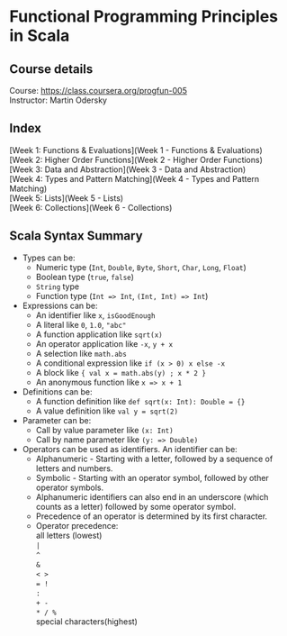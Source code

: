 # Functional Programming Principles in Scala

## Course details
Course: https://class.coursera.org/progfun-005  
Instructor: Martin Odersky

## Index
[Week 1: Functions & Evaluations](Week 1 - Functions & Evaluations)  
[Week 2: Higher Order Functions](Week 2 - Higher Order Functions)  
[Week 3: Data and Abstraction](Week 3 - Data and Abstraction)  
[Week 4: Types and Pattern Matching](Week 4 - Types and Pattern Matching)  
[Week 5: Lists](Week 5 - Lists)  
[Week 6: Collections](Week 6 - Collections)  

## Scala Syntax Summary
- Types can be:
    * Numeric type (`Int`, `Double`, `Byte`, `Short`, `Char`, `Long`, `Float`)
    * Boolean type (`true`, `false`)
    * `String` type
    * Function type (`Int => Int`, `(Int, Int) => Int`)
- Expressions can be:
    * An identifier like `x`, `isGoodEnough`
    * A literal like `0`, `1.0`, `"abc"`
    * A function application like `sqrt(x)`
    * An operator application like `-x`, `y + x`
    * A selection like `math.abs`
    * A conditional expression like `if (x > 0) x else -x`
    * A block like `{ val x = math.abs(y) ; x * 2 }`
    * An anonymous function like `x => x + 1`
- Definitions can be:
    * A function definition like `def sqrt(x: Int): Double = {}`
    * A value definition like `val y = sqrt(2)`
- Parameter can be:
    * Call by value parameter like `(x: Int)`
    * Call by name parameter like `(y: => Double)`
- Operators can be used as identifiers. An identifier can be:
    * Alphanumeric - Starting with a letter, followed by a sequence of letters and numbers.
    * Symbolic - Starting with an operator symbol, followed by other operator symbols.
    * Alphanumeric identifiers can also end in an underscore (which counts as a letter) followed by some operator symbol.
    * Precedence of an operator is determined by its first character.
    * Operator precedence:    
        all letters (lowest)        
        `|`    
        `^`    
        `&`    
        `< >`    
        `= !`    
        `:`    
        `+ -`    
        `* / %`      
        special characters(highest)	    
